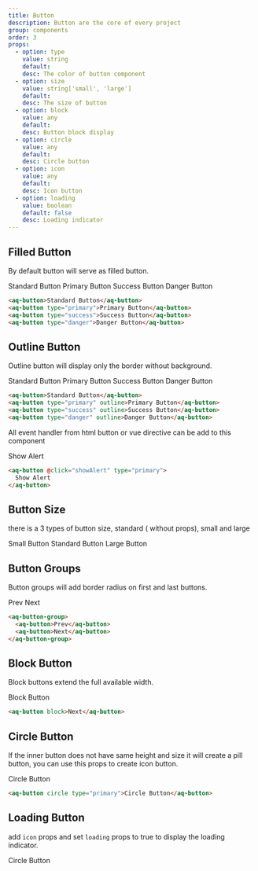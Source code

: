 ```yaml
---
title: Button
description: Button are the core of every project
group: components
order: 3
props:
  - option: type
    value: string
    default:
    desc: The color of button component
  - option: size
    value: string['small', 'large']
    default:
    desc: The size of button
  - option: block
    value: any
    default:
    desc: Button block display
  - option: circle
    value: any
    default:
    desc: Circle button
  - option: icon
    value: any
    default:
    desc: Icon button
  - option: loading
    value: boolean
    default: false
    desc: Loading indicator
---
```


## Filled Button

By default button will serve as filled button.

<aq-button>Standard Button</aq-button>
<aq-button type="primary">Primary Button</aq-button>
<aq-button type="success">Success Button</aq-button>
<aq-button type="danger">Danger Button</aq-button>

```html
<aq-button>Standard Button</aq-button>
<aq-button type="primary">Primary Button</aq-button>
<aq-button type="success">Success Button</aq-button>
<aq-button type="danger">Danger Button</aq-button>
```

## Outline Button

Outline button will display only the border without background.

<aq-button outline>Standard Button</aq-button>
<aq-button type="primary" outline>Primary Button</aq-button>
<aq-button type="success" outline>Success Button</aq-button>
<aq-button type="danger" outline>Danger Button</aq-button>

```html
<aq-button>Standard Button</aq-button>
<aq-button type="primary" outline>Primary Button</aq-button>
<aq-button type="success" outline>Success Button</aq-button>
<aq-button type="danger" outline>Danger Button</aq-button>
```

All event handler from html button or vue directive can be add to this component

<example-alert-button>Show Alert</example-alert-button>

```html
<aq-button @click="showAlert" type="primary">
  Show Alert
</aq-button>
```

## Button Size

there is a 3 types of button size, standard ( without props), small and large

<aq-button type="primary" size="small">Small Button</aq-button>
<aq-button type="primary">Standard Button</aq-button>
<aq-button type="primary" size="large">Large Button</aq-button>

## Button Groups

Button groups will add border radius on first and last buttons.

<aq-button-group>
  <aq-button>Prev</aq-button>
  <aq-button>Next</aq-button>
</aq-button-group>

```html
<aq-button-group>
  <aq-button>Prev</aq-button>
  <aq-button>Next</aq-button>
</aq-button-group>
```

## Block Button

Block buttons extend the full available width.

<aq-button block type="primary">Block Button</aq-button>

```html
<aq-button block>Next</aq-button>
```

## Circle Button

If the inner button does not have same height and size it will create a pill button, you can use this props to create icon button.

<div class="flex items-center">
  <aq-button circle type="primary mr-2">Circle Button</aq-button>

  <aq-button circle type="primary">
    <aq-icon name="pencil"></aq-icon>
  </aq-button>
</div>

```html
<aq-button circle type="primary">Circle Button</aq-button>
```

## Loading Button

add `icon` props and set `loading` props to true to display the loading indicator.

<aq-button type="primary" icon :loading="true">Circle Button</aq-button>